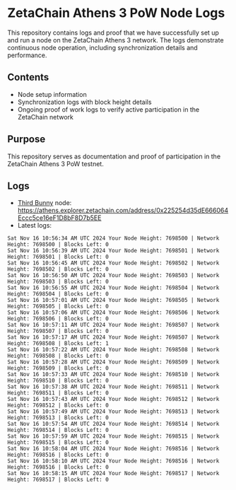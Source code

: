 # ZetaChain Athens 3 PoW Node Logs
This repository contains logs and proof that we have successfully set up and run a node on the ZetaChain Athens 3 network. The logs demonstrate continuous node operation, including synchronization details and performance.

## Contents
- Node setup information
- Synchronization logs with block height details
- Ongoing proof of work logs to verify active participation in the ZetaChain network

## Purpose
This repository serves as documentation and proof of participation in the ZetaChain Athens 3 PoW testnet.

## Logs

- [Third Bunny](https://thirdbunny.xyz/) node: https://athens.explorer.zetachain.com/address/0x225254d35dE666064Eccc5ce16eF1D8bF8D7b5EE
- Latest logs:
```
Sat Nov 16 10:56:34 AM UTC 2024 Your Node Height: 7698500 | Network Height: 7698500 | Blocks Left: 0
Sat Nov 16 10:56:39 AM UTC 2024 Your Node Height: 7698501 | Network Height: 7698501 | Blocks Left: 0
Sat Nov 16 10:56:45 AM UTC 2024 Your Node Height: 7698502 | Network Height: 7698502 | Blocks Left: 0
Sat Nov 16 10:56:50 AM UTC 2024 Your Node Height: 7698503 | Network Height: 7698503 | Blocks Left: 0
Sat Nov 16 10:56:55 AM UTC 2024 Your Node Height: 7698504 | Network Height: 7698504 | Blocks Left: 0
Sat Nov 16 10:57:01 AM UTC 2024 Your Node Height: 7698505 | Network Height: 7698505 | Blocks Left: 0
Sat Nov 16 10:57:06 AM UTC 2024 Your Node Height: 7698506 | Network Height: 7698506 | Blocks Left: 0
Sat Nov 16 10:57:11 AM UTC 2024 Your Node Height: 7698507 | Network Height: 7698507 | Blocks Left: 0
Sat Nov 16 10:57:17 AM UTC 2024 Your Node Height: 7698507 | Network Height: 7698508 | Blocks Left: 1
Sat Nov 16 10:57:22 AM UTC 2024 Your Node Height: 7698508 | Network Height: 7698508 | Blocks Left: 0
Sat Nov 16 10:57:28 AM UTC 2024 Your Node Height: 7698509 | Network Height: 7698509 | Blocks Left: 0
Sat Nov 16 10:57:33 AM UTC 2024 Your Node Height: 7698510 | Network Height: 7698510 | Blocks Left: 0
Sat Nov 16 10:57:38 AM UTC 2024 Your Node Height: 7698511 | Network Height: 7698511 | Blocks Left: 0
Sat Nov 16 10:57:43 AM UTC 2024 Your Node Height: 7698512 | Network Height: 7698512 | Blocks Left: 0
Sat Nov 16 10:57:49 AM UTC 2024 Your Node Height: 7698513 | Network Height: 7698513 | Blocks Left: 0
Sat Nov 16 10:57:54 AM UTC 2024 Your Node Height: 7698514 | Network Height: 7698514 | Blocks Left: 0
Sat Nov 16 10:57:59 AM UTC 2024 Your Node Height: 7698515 | Network Height: 7698515 | Blocks Left: 0
Sat Nov 16 10:58:04 AM UTC 2024 Your Node Height: 7698516 | Network Height: 7698516 | Blocks Left: 0
Sat Nov 16 10:58:10 AM UTC 2024 Your Node Height: 7698516 | Network Height: 7698516 | Blocks Left: 0
Sat Nov 16 10:58:15 AM UTC 2024 Your Node Height: 7698517 | Network Height: 7698517 | Blocks Left: 0
```

